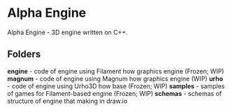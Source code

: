 # Alpha Engine
 Alpha Engine - 3D engine written on C++.
## Folders
**engine** - code of engine using Filament how graphics engine (Frozen; WIP)
**magnum** - code of engine using Magnum how graphics engine (WIP)
**urho** - code of engine using Urho3D how base (Frozen; WIP)
**samples** - samples of games for Filament-based engine (Frozen; WIP)
**schemas** - schemas of structure of engine that making in draw.io
